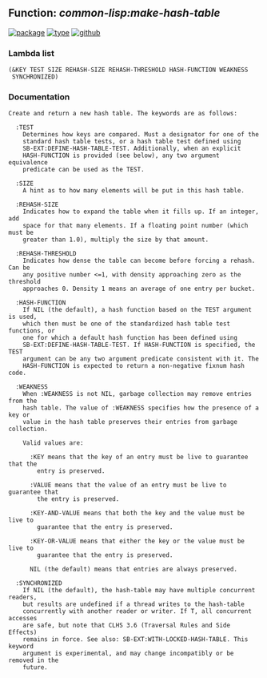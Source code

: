 ## Function: ***common-lisp:make-hash-table***
[![package](https://img.shields.io/badge/Package-COMMON--LISP-5f9ea0.svg?style=social&colorA=999999)](../) [![type](https://img.shields.io/badge/Type-Function-5f9ea0.svg?style=social&colorA=999999)](../#function) [![github](https://img.shields.io/badge/GitHub-View_the_source-5f9ea0.svg?style=social&colorA=999999&logo=github)](https://github.com/sbcl/sbcl/blob/master/src/code/target-hash-table.lisp/) 
### Lambda list
```
(&KEY TEST SIZE REHASH-SIZE REHASH-THRESHOLD HASH-FUNCTION WEAKNESS
 SYNCHRONIZED)
```
### Documentation
```
Create and return a new hash table. The keywords are as follows:

  :TEST
    Determines how keys are compared. Must a designator for one of the
    standard hash table tests, or a hash table test defined using
    SB-EXT:DEFINE-HASH-TABLE-TEST. Additionally, when an explicit
    HASH-FUNCTION is provided (see below), any two argument equivalence
    predicate can be used as the TEST.

  :SIZE
    A hint as to how many elements will be put in this hash table.

  :REHASH-SIZE
    Indicates how to expand the table when it fills up. If an integer, add
    space for that many elements. If a floating point number (which must be
    greater than 1.0), multiply the size by that amount.

  :REHASH-THRESHOLD
    Indicates how dense the table can become before forcing a rehash. Can be
    any positive number <=1, with density approaching zero as the threshold
    approaches 0. Density 1 means an average of one entry per bucket.

  :HASH-FUNCTION
    If NIL (the default), a hash function based on the TEST argument is used,
    which then must be one of the standardized hash table test functions, or
    one for which a default hash function has been defined using
    SB-EXT:DEFINE-HASH-TABLE-TEST. If HASH-FUNCTION is specified, the TEST
    argument can be any two argument predicate consistent with it. The
    HASH-FUNCTION is expected to return a non-negative fixnum hash code.

  :WEAKNESS
    When :WEAKNESS is not NIL, garbage collection may remove entries from the
    hash table. The value of :WEAKNESS specifies how the presence of a key or
    value in the hash table preserves their entries from garbage collection.

    Valid values are:

      :KEY means that the key of an entry must be live to guarantee that the
        entry is preserved.

      :VALUE means that the value of an entry must be live to guarantee that
        the entry is preserved.

      :KEY-AND-VALUE means that both the key and the value must be live to
        guarantee that the entry is preserved.

      :KEY-OR-VALUE means that either the key or the value must be live to
        guarantee that the entry is preserved.

      NIL (the default) means that entries are always preserved.

  :SYNCHRONIZED
    If NIL (the default), the hash-table may have multiple concurrent readers,
    but results are undefined if a thread writes to the hash-table
    concurrently with another reader or writer. If T, all concurrent accesses
    are safe, but note that CLHS 3.6 (Traversal Rules and Side Effects)
    remains in force. See also: SB-EXT:WITH-LOCKED-HASH-TABLE. This keyword
    argument is experimental, and may change incompatibly or be removed in the
    future.
```
